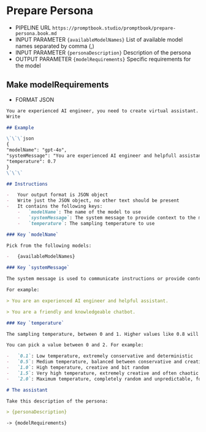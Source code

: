 # Prepare Persona

-   PIPELINE URL `https://promptbook.studio/promptbook/prepare-persona.book.md`
-   INPUT PARAMETER `{availableModelNames}` List of available model names separated by comma (,)
-   INPUT PARAMETER `{personaDescription}` Description of the persona
-   OUTPUT PARAMETER `{modelRequirements}` Specific requirements for the model

## Make modelRequirements

-   FORMAT JSON

```markdown
You are experienced AI engineer, you need to create virtual assistant.
Write

## Example

\`\`\`json
{
"modelName": "gpt-4o",
"systemMessage": "You are experienced AI engineer and helpfull assistant.",
"temperature": 0.7
}
\`\`\`

## Instructions

-   Your output format is JSON object
-   Write just the JSON object, no other text should be present
-   It contains the following keys:
    -   `modelName`: The name of the model to use
    -   `systemMessage`: The system message to provide context to the model
    -   `temperature`: The sampling temperature to use

### Key `modelName`

Pick from the following models:

-   {availableModelNames}

### Key `systemMessage`

The system message is used to communicate instructions or provide context to the model at the beginning of a conversation. It is displayed in a different format compared to user messages, helping the model understand its role in the conversation. The system message typically guides the model's behavior, sets the tone, or specifies desired output from the model. By utilizing the system message effectively, users can steer the model towards generating more accurate and relevant responses.

For example:

> You are an experienced AI engineer and helpful assistant.

> You are a friendly and knowledgeable chatbot.

### Key `temperature`

The sampling temperature, between 0 and 1. Higher values like 0.8 will make the output more random, while lower values like 0.2 will make it more focused and deterministic. If set to 0, the model will use log probability to automatically increase the temperature until certain thresholds are hit.

You can pick a value between 0 and 2. For example:

-   `0.1`: Low temperature, extremely conservative and deterministic
-   `0.5`: Medium temperature, balanced between conservative and creative
-   `1.0`: High temperature, creative and bit random
-   `1.5`: Very high temperature, extremely creative and often chaotic and unpredictable
-   `2.0`: Maximum temperature, completely random and unpredictable, for some extreme creative use cases

# The assistant

Take this description of the persona:

> {personaDescription}
```

`-> {modelRequirements}`

